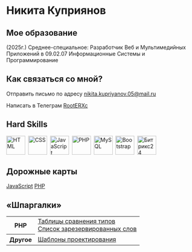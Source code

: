 <link rel="stylesheet" type='text/css' href="https://cdn.jsdelivr.net/gh/devicons/devicon@latest/devicon.min.css" />

# Никита Куприянов

## Мое образование
<div id="about-me">
  <p><span>(2025г.)</span> Среднее-специальное: Разработчик Веб и Мультимедийных Приложений в 09.02.07 Информационные Системы и Программирование</p>
</div>

## Как связаться со мной?
<div id="contacts">
  <p>
    Отправить письмо по адресу
    <a href="mailto:nikita.kupriyanov.05@mail.ru">nikita.kupriyanov.05@mail.ru</a>
  </p>
  <p>
    Написать в Телеграм
    <a href="https://t.me/RootERXc">RootERXc</a>
  </p>
</div>

## Hard Skills
<div id="technologies">
<!--   <h4>Владею</h4> -->
  <img src="https://cdn.jsdelivr.net/gh/devicons/devicon@latest/icons/html5/html5-original.svg" alt="HTML" width="50" title="HTML" />&nbsp
  <img src="https://cdn.jsdelivr.net/gh/devicons/devicon@latest/icons/css3/css3-original.svg" alt="CSS" width="50" title="CSS" />&nbsp
  <img src="https://cdn.jsdelivr.net/gh/devicons/devicon@latest/icons/javascript/javascript-original.svg" alt="JavaScript" width="50" title="JavaScript" />&nbsp
  <img src="https://cdn.jsdelivr.net/gh/devicons/devicon@latest/icons/php/php-original.svg" alt="PHP" width="50" title="PHP" />&nbsp
  <img src="https://cdn.jsdelivr.net/gh/devicons/devicon@latest/icons/mysql/mysql-original-wordmark.svg" alt="MySQL" width="50" title="MySQL" />&nbsp
  <img src="https://cdn.jsdelivr.net/gh/devicons/devicon@latest/icons/bootstrap/bootstrap-original.svg" alt="Bootstrap" width="50" title="Bootstrap"/>&nbsp
  <img src="https://www.bitrix24.ru/favicon.svg" alt="Битрикс24" width="50" title="Битрикс24" />
<!--   <a href="https://www.google.com/search?q=html5" title="HTML">
    <img src="https://cdn.jsdelivr.net/gh/devicons/devicon@latest/icons/html5/html5-original.svg" width="50" />
  </a>&nbsp
  <a href="https://www.google.com/search?q=css3" title="CSS">
    <img src="https://cdn.jsdelivr.net/gh/devicons/devicon@latest/icons/css3/css3-original.svg" width="50" />
  </a>&nbsp
  <a href="https://www.google.com/search?q=javascript" title="JavaScript">
    <img src="https://cdn.jsdelivr.net/gh/devicons/devicon@latest/icons/javascript/javascript-original.svg" width="50" />
  <a>&nbsp
  <a href="https://www.google.com/search?q=php" title="PHP">
    <img src="https://cdn.jsdelivr.net/gh/devicons/devicon@latest/icons/php/php-original.svg" width="50" />
  </a>&nbsp
  <a href="https://www.google.com/search?q=mysql" title="MySQL">
    <img src="https://cdn.jsdelivr.net/gh/devicons/devicon@latest/icons/mysql/mysql-original-wordmark.svg" width="50" />
  </a>&nbsp
  <a href="https://www.google.com/search?q=bootstrap" title="Bootstrap">
    <img src="https://cdn.jsdelivr.net/gh/devicons/devicon@latest/icons/bootstrap/bootstrap-original.svg" width="50" />
  </a>&nbsp
  <a href="https://www.google.com/search?q=Битрикс24" title="Битрикс24">
    <img src="https://www.bitrix24.ru/favicon.svg" width="50" />
  </a> -->
</div>

## Дорожные карты
<div id="progress">
  <a href="https://roadmap.sh/javascript?s=66c7252c92ec1a8a73b3c59e">JavaScript</a>
  <a href="https://roadmap.sh/php?s=66c7252c92ec1a8a73b3c59e">PHP</a>&nbsp
</div>

## «Шпаргалки»
<table>
  <tr>
    <th>
      PHP
    </th>
    <td>
      <a href="https://www.php.net/manual/ru/types.comparisons.php">
        Таблицы сравнения типов
      </a><br>
      <a href="https://www.php.net/manual/ru/reserved.php">
        Список зарезервированных слов
      </a>
    </td>
  </tr>
  <tr>
    <th>
      Другое
    </th>
    <td>
      <a href="https://habr.com/ru/articles/210288/">
        Шаблоны проектирования
      </a>
    </td>
  </tr>
</table>

<!--
**RootERXc/RootERXc** is a ✨ _special_ ✨ repository because its `README.md` (this file) appears on your GitHub profile.

Here are some ideas to get you started:

- 🔭 I’m currently working on ...
- 🌱 I’m currently learning ...
- 👯 I’m looking to collaborate on ...
- 🤔 I’m looking for help with ...
- 💬 Ask me about ...
- 📫 How to reach me: ...
- 😄 Pronouns: ...
- ⚡ Fun fact: ...
-->
